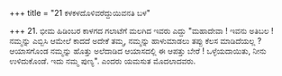 +++
title = "21 ಕಳಕಳದೊಳಿವರೆದ್ದುಯಿವನತಿ ಬಳ"

+++
21. ಭೀಮ ಹಿಡಿಂಬರ ಕಾಳಗದ ಗಲಾಟೆಗೆ ಮಲಗಿದ ಇವರು ಎದ್ದು "ಮಹಾದೇವಾ ! ಇವನು ಅತಿಬಲ ! ನಮ್ಮನ್ನು ಎಬ್ಬಿಸಿ ಆಮೇಲೆ ಕಾದದೆ ಅದೇಕೆ ತಮ್ಮ, ನಮ್ಮನ್ನು ಹಾಳುಮಾಡಲು ತಪ್ಪು ಕೆಲಸ ಮಾಡಿದೆಯಲ್ಲ ? ಆಯಾಸಗೊಂಡ ನಮ್ಮನ್ನು ಹೊತ್ತು ಅಲೆದಾಡಿದ ಆಯಾಸದಲ್ಲಿ ಈ ಆಪತ್ತು ಬೇರೆ ! ಒಳ್ಳೆಯದಾಯಿತು, ನೀನು ಉಳಿದುಕೊಂಡೆ. ಇದು ನಮ್ಮ ಪುಣ್ಯ". ಎಂದರು ಯಮಸುತ ಮೊದಲಾದವರು.